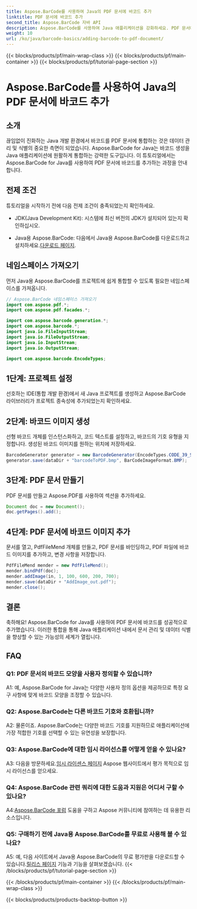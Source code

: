 ```yaml
---
title: Aspose.BarCode를 사용하여 Java의 PDF 문서에 바코드 추가
linktitle: PDF 문서에 바코드 추가
second_title: Aspose.BarCode 자바 API
description: Aspose.BarCode를 사용하여 Java 애플리케이션을 강화하세요. PDF 문서에 바코드를 추가하는 방법에 대한 단계별 가이드입니다.
weight: 10
url: /ko/java/barcode-basics/adding-barcode-to-pdf-document/
---
```


{{< blocks/products/pf/main-wrap-class >}}
{{< blocks/products/pf/main-container >}}
{{< blocks/products/pf/tutorial-page-section >}}

# Aspose.BarCode를 사용하여 Java의 PDF 문서에 바코드 추가

## 소개

끊임없이 진화하는 Java 개발 환경에서 바코드를 PDF 문서에 통합하는 것은 데이터 관리 및 식별의 중요한 측면이 되었습니다. Aspose.BarCode for Java는 바코드 생성을 Java 애플리케이션에 원활하게 통합하는 강력한 도구입니다. 이 튜토리얼에서는 Aspose.BarCode for Java를 사용하여 PDF 문서에 바코드를 추가하는 과정을 안내합니다.

## 전제 조건

튜토리얼을 시작하기 전에 다음 전제 조건이 충족되었는지 확인하세요.

- JDK(Java Development Kit): 시스템에 최신 버전의 JDK가 설치되어 있는지 확인하십시오.

-  Java용 Aspose.BarCode: 다음에서 Java용 Aspose.BarCode를 다운로드하고 설치하세요.[다운로드 페이지](https://releases.aspose.com/barcode/java/).

## 네임스페이스 가져오기

먼저 Java용 Aspose.BarCode를 프로젝트에 쉽게 통합할 수 있도록 필요한 네임스페이스를 가져옵니다.

```java
// Aspose.BarCode 네임스페이스 가져오기
import com.aspose.pdf.*;
import com.aspose.pdf.facades.*;

import com.aspose.barcode.generation.*;
import com.aspose.barcode.*;
import java.io.FileInputStream;
import java.io.FileOutputStream;
import java.io.InputStream;
import java.io.OutputStream;

import com.aspose.barcode.EncodeTypes;
```

## 1단계: 프로젝트 설정

선호하는 IDE(통합 개발 환경)에서 새 Java 프로젝트를 생성하고 Aspose.BarCode 라이브러리가 프로젝트 종속성에 추가되었는지 확인하세요.

## 2단계: 바코드 이미지 생성

선형 바코드 개체를 인스턴스화하고, 코드 텍스트를 설정하고, 바코드의 기호 유형을 지정합니다. 생성된 바코드 이미지를 원하는 위치에 저장하세요.

```java
BarcodeGenerator generator = new BarcodeGenerator(EncodeTypes.CODE_39_STANDARD, "1234567");
generator.save(dataDir + "barcodeToPDF.bmp", BarCodeImageFormat.BMP);
```

## 3단계: PDF 문서 만들기

PDF 문서를 만들고 Aspose.PDF를 사용하여 섹션을 추가하세요.

```java
Document doc = new Document();
doc.getPages().add();
```

## 4단계: PDF 문서에 바코드 이미지 추가

문서를 열고, PdfFileMend 개체를 만들고, PDF 문서를 바인딩하고, PDF 파일에 바코드 이미지를 추가하고, 변경 사항을 저장합니다.

```java
PdfFileMend mender = new PdfFileMend();
mender.bindPdf(doc);
mender.addImage(in, 1, 100, 600, 200, 700);
mender.save(dataDir + "AddImage_out.pdf");
mender.close();
```

## 결론

축하해요! Aspose.BarCode for Java를 사용하여 PDF 문서에 바코드를 성공적으로 추가했습니다. 이러한 통합을 통해 Java 애플리케이션 내에서 문서 관리 및 데이터 식별을 향상할 수 있는 가능성의 세계가 열립니다.

## FAQ

### Q1: PDF 문서의 바코드 모양을 사용자 정의할 수 있습니까?

A1: 예, Aspose.BarCode for Java는 다양한 사용자 정의 옵션을 제공하므로 특정 요구 사항에 맞게 바코드 모양을 조정할 수 있습니다.

### Q2: Aspose.BarCode는 다른 바코드 기호와 호환됩니까?

A2: 물론이죠. Aspose.BarCode는 다양한 바코드 기호를 지원하므로 애플리케이션에 가장 적합한 기호를 선택할 수 있는 유연성을 보장합니다.

### Q3: Aspose.BarCode에 대한 임시 라이선스를 어떻게 얻을 수 있나요?

 A3: 다음을 방문하세요.[임시 라이센스 페이지](https://purchase.aspose.com/temporary-license/) Aspose 웹사이트에서 평가 목적으로 임시 라이선스를 얻으세요.

### Q4: Aspose.BarCode 관련 쿼리에 대한 도움과 지원은 어디서 구할 수 있나요?

 A4:[Aspose.BarCode 포럼](https://forum.aspose.com/c/barcode/13) 도움을 구하고 Aspose 커뮤니티에 참여하는 데 유용한 리소스입니다.

### Q5: 구매하기 전에 Java용 Aspose.BarCode를 무료로 사용해 볼 수 있나요?

 A5: 예, 다음 사이트에서 Java용 Aspose.BarCode의 무료 평가판을 다운로드할 수 있습니다.[릴리스 페이지](https://releases.aspose.com/) 기능과 기능을 살펴보겠습니다.
{{< /blocks/products/pf/tutorial-page-section >}}

{{< /blocks/products/pf/main-container >}}
{{< /blocks/products/pf/main-wrap-class >}}

{{< blocks/products/products-backtop-button >}}
